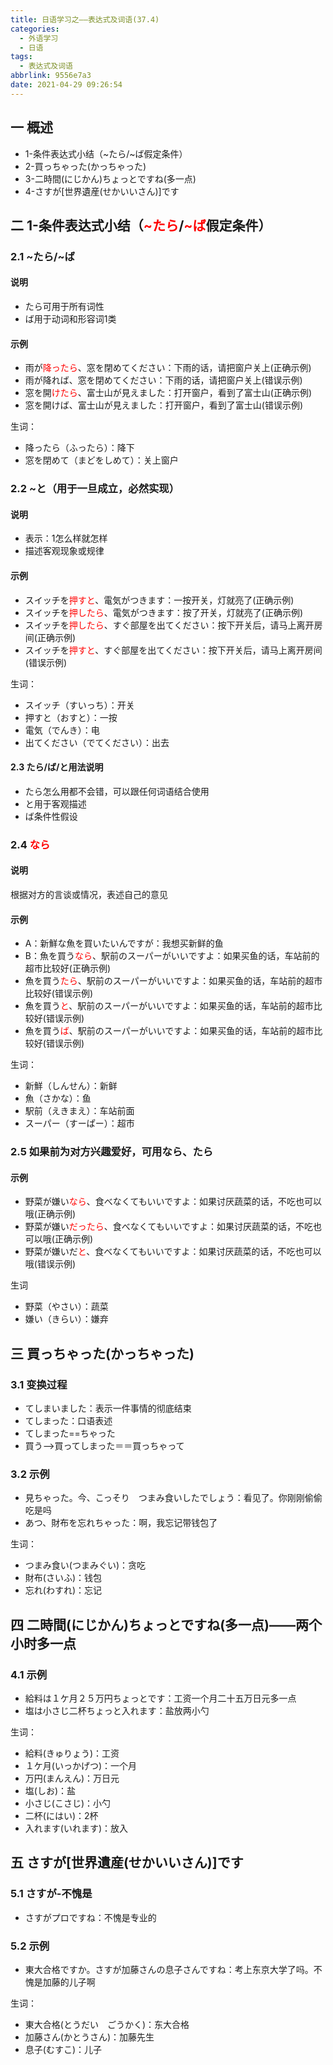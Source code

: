 ```yaml
---
title: 日语学习之——表达式及词语(37.4)
categories:
  - 外语学习
  - 日语
tags:
  - 表达式及词语
abbrlink: 9556e7a3
date: 2021-04-29 09:26:54
---
```

## 一 概述

* 1-条件表达式小结（\~たら/\~ば假定条件）
* 2-買っちゃった(かっちゃった)
* 3-二時間(にじかん)ちょっとですね(多一点)
* 4-さすが[世界遺産(せかいいさん)]です

<!--more-->

## 二 1-条件表达式小结（<font color=red>\~たら</font>/<font color=red>\~ば</font>假定条件）

### 2.1 \~たら/\~ば

#### 说明

* たら可用于所有词性
* ば用于动词和形容词1类

#### 示例

* 雨が<font color=red>降ったら</font>、窓を閉めてください：下雨的话，请把窗户关上(正确示例)
* 雨が降れば、窓を閉めてください：下雨的话，请把窗户关上(错误示例)
* 窓を開<font color=red>けたら</font>、富士山が見えました：打开窗户，看到了富士山(正确示例)
* 窓を開けば、富士山が見えました：打开窗户，看到了富士山(错误示例)

生词：

* 降ったら（ふったら）：降下
* 窓を閉めて（まどをしめて）：关上窗户

### 2.2 ~と（用于一旦成立，必然实现）

#### 说明

* 表示：1怎么样就怎样
* 描述客观现象或规律

#### 示例

* スイッチを<font color=red>押すと</font>、電気がつきます：一按开关，灯就亮了(正确示例)
* スイッチを<font color=red>押したら</font>、電気がつきます：按了开关，灯就亮了(正确示例)
* スイッチを<font color=red>押したら</font>、すぐ部屋を出てください：按下开关后，请马上离开房间(正确示例)
* スイッチを<font color=red>押すと</font>、すぐ部屋を出てください：按下开关后，请马上离开房间(错误示例)

生词：

* スイッチ（すいっち）：开关
* 押すと（おすと）：一按
* 電気（でんき）：电
* 出てください（でてください）：出去

#### 2.3 たら/ば/と用法说明

* たら怎么用都不会错，可以跟任何词语结合使用
* と用于客观描述
* ば条件性假设

### 2.4 <font color=red>なら</font>

#### 说明

根据对方的言谈或情况，表述自己的意见

#### 示例

* A：新鮮な魚を買いたいんですが：我想买新鲜的鱼
* B：魚を買う<font color=red>なら</font>、駅前のスーパーがいいですよ：如果买鱼的话，车站前的超市比较好(正确示例)
* 魚を買う<font color=red>たら</font>、駅前のスーパーがいいですよ：如果买鱼的话，车站前的超市比较好(错误示例)
* 魚を買う<font color=red>と</font>、駅前のスーパーがいいですよ：如果买鱼的话，车站前的超市比较好(错误示例)
* 魚を買う<font color=red>ば</font>、駅前のスーパーがいいですよ：如果买鱼的话，车站前的超市比较好(错误示例)

生词：

* 新鮮（しんせん）：新鲜
* 魚（さかな）：鱼
* 駅前（えきまえ）：车站前面
* スーパー（すーぱー）：超市

### 2.5 如果前为对方兴趣爱好，可用なら、たら

#### 示例

* 野菜が嫌い<font color=red>なら</font>、食べなくてもいいですよ：如果讨厌蔬菜的话，不吃也可以哦(正确示例)
* 野菜が嫌い<font color=red>だったら</font>、食べなくてもいいですよ：如果讨厌蔬菜的话，不吃也可以哦(正确示例)
* 野菜が嫌いだ<font color=red>と</font>、食べなくてもいいですよ：如果讨厌蔬菜的话，不吃也可以哦(错误示例)

生词

* 野菜（やさい）：蔬菜
* 嫌い（きらい）：嫌弃

## 三 買っちゃった(かっちゃった)

### 3.1 变换过程

* てしまいました：表示一件事情的彻底结束
* てしまった：口语表述
* てしまった==ちゃった
* 買う——>買ってしまった＝＝買っちゃって

### 3.2 示例

* 見ちゃった。今、こっそり　つまみ食いしたでしょう：看见了。你刚刚偷偷吃是吗
* あつ、財布を忘れちゃった：啊，我忘记带钱包了

生词：

* つまみ食い(つまみぐい)：贪吃
* 財布(さいふ)：钱包
* 忘れ(わすれ)：忘记

## 四 二時間(にじかん)ちょっとですね(多一点)——两个小时多一点

### 4.1 示例

* 給料は１ケ月２５万円ちょっとです：工资一个月二十五万日元多一点
* 塩は小さじ二杯ちょっと入れます：盐放两小勺

生词：

* 給料(きゅりょう)：工资
* １ケ月(いっかげつ)：一个月
* 万円(まんえん)：万日元
* 塩(しお)：盐
* 小さじ(こさじ)：小勺
* 二杯(にはい)：2杯
* 入れます(いれます)：放入

## 五 さすが[世界遺産(せかいいさん)]です

### 5.1  さすが-不愧是

* さすがプロですね：不愧是专业的

### 5.2 示例

* 東大合格ですか。さすが加藤さんの息子さんですね：考上东京大学了吗。不愧是加藤的儿子啊

生词：

* 東大合格(とうだい　ごうかく)：东大合格
* 加藤さん(かとうさん)：加藤先生
* 息子(むすこ)：儿子

